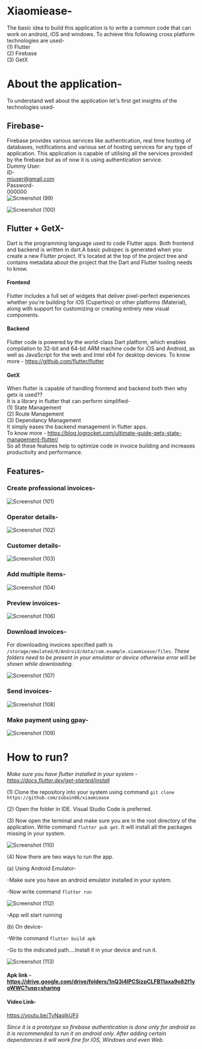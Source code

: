 # Xiaomiease-
The basic idea to build this application is to write a common code that can work on android, iOS and windows. To achieve this following cross platform technologies are used-<br/>
(1) Flutter <br/>
(2) Firebase <br/>
(3) GetX <br/>
# About the application-
To understand well about the application let's first get insights of the technologies used-
## Firebase-
Firebase provides various services like authentication, real time hosting of databases, notifications and various set of hosting services for any type of application. This application is capable of utilising all the services provided by the firebase but as of now it is using authentication service.<br/>
Dummy User:<br/>
ID-<br/>
miuser@gmail.com <br/>
Password- <br/>
000000<br/>
![Screenshot (99)](https://user-images.githubusercontent.com/96322986/190841825-0dfa2c51-4ee5-431a-8b68-c22186856be9.png)

![Screenshot (100)](https://user-images.githubusercontent.com/96322986/190843194-0e672be6-9956-4db7-815e-5511019bdede.png)

## Flutter + GetX-
Dart is the programming language used to code Flutter apps. Both frontend and backend is written in dart.A basic pubspec is generated when you create a new Flutter project. It's located at the top of the project tree and contains metadata about the project that the Dart and Flutter tooling needs to know. 
#### Frontend
Flutter includes a full set of widgets that deliver pixel-perfect experiences whether you're building for iOS (Cupertino) or other platforms (Material), along with support for customizing or creating entirely new visual components.
#### Backend
Flutter code is powered by the world-class Dart platform, which enables compilation to 32-bit and 64-bit ARM machine code for iOS and Android, as well as JavaScript for the web and Intel x64 for desktop devices.
To know more - https://github.com/flutter/flutter
#### GetX
When flutter is capable of handling frontend and backend both then why getx is used?? <br/>
It is a library in flutter that can perform simplified-<br/>
(1) State Management <br/>
(2) Route Management <br/>
(3) Dependancy Management <br/>
It simply eases the backend management in flutter apps.<br/>
To know more - https://blog.logrocket.com/ultimate-guide-getx-state-management-flutter/<br/>
So all these features help to optimize code in invoice building and increases productivity and performance. 

## Features-
### Create professional invoices-

![Screenshot (101)](https://user-images.githubusercontent.com/96322986/190843897-c3892974-0b99-433a-a5ca-a24e1657f54a.png)

### Operator details-

![Screenshot (102)](https://user-images.githubusercontent.com/96322986/190843918-181dc8e5-1c05-4ba3-8dd6-4df56ba2e02a.png)

### Customer details-

![Screenshot (103)](https://user-images.githubusercontent.com/96322986/190843942-b1b5772d-e8b3-4c23-826d-8ff4d3920c80.png)

### Add multiple items-

![Screenshot (104)](https://user-images.githubusercontent.com/96322986/190843964-9000a8c1-8a9d-4118-bdf1-c308ddfbb154.png)

### Preview invoices-

![Screenshot (106)](https://user-images.githubusercontent.com/96322986/190844132-bedbe575-7c3e-4e4c-ae5b-40f389572840.png)

### Download invoices-
For downloading invoices specified path is `/storage/emulated/0/Android/data/com.example.xiaomiease/files`. _These folders need to be present in your emulator or device otherwise error will be shown while downloading._

![Screenshot (107)](https://user-images.githubusercontent.com/96322986/190844375-0099843d-bff0-4cc8-a218-d9157601d9be.png)

### Send invoices-

![Screenshot (108)](https://user-images.githubusercontent.com/96322986/190844391-e4e22186-e04a-49b5-b3f0-a7e45396fa91.png)

### Make payment using gpay-

![Screenshot (109)](https://user-images.githubusercontent.com/96322986/190844565-755a2456-12e4-4abd-9415-edd4b741520f.png)

# How to run? 

_Make sure you have flutter installed in your system - https://docs.flutter.dev/get-started/install_

(1) Clone the repository into your system using command `git clone https://github.com/zubain86/xiaomiease` <br/>

(2) Open the folder in IDE. Visual Studio Code is preferred. <br/>

(3) Now open the terminal and make sure you are in the root directory of the application. Write command `flutter pub get`.
    It will install all the packages missing in your system. <br/>

![Screenshot (110)](https://user-images.githubusercontent.com/96322986/190849220-89dcca41-7eba-4ee1-9d68-f878dce5e8e2.png)

(4) Now there are two ways to run the app. <br/>

(a) Using Android Emulator- <br/>

-Make sure you have an android emulator installed in your system. <br/>
        
-Now write command `flutter run`  <br/>    

![Screenshot (112)](https://user-images.githubusercontent.com/96322986/190849437-01165e58-cfcf-45cf-be76-d06f789024ab.png)

-App will start running <br/>

(b) On device- <br/>

-Write command `flutter build apk` <br/>

-Go to the indicated path....Install it in your device and run it. <br/>

![Screenshot (113)](https://user-images.githubusercontent.com/96322986/190849630-8056dac0-729e-4a0f-8e3b-8a39a400d52d.png)

#### Apk link - https://drive.google.com/drive/folders/1nQ3i4IPCSizpCLFB11axa9o82f1yoWWC?usp=sharing

#### Video Link-
https://youtu.be/TvNaqlkUFjI

_Since it is a prototype so firebase authentication is done only for android so it is recommended to run it on android only. After adding certain dependancies it will work fine for iOS, Windows and even Web._  

